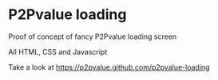 P2Pvalue loading
================

Proof of concept of fancy P2Pvalue loading screen

All HTML, CSS and Javascript

Take a look at https://p2pvalue.github.com/p2pvalue-loading
